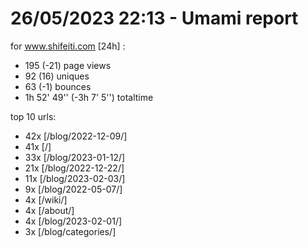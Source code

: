 # 26/05/2023 22:13 - Umami report
for www.shifeiti.com [24h] :

 - 195 (-21) page views
 - 92 (16) uniques
 - 63 (-1) bounces
 - 1h 52' 49'' (-3h 7' 5'') totaltime


top 10 urls:
 - 42x [/blog/2022-12-09/]
 - 41x [/]
 - 33x [/blog/2023-01-12/]
 - 21x [/blog/2022-12-22/]
 - 11x [/blog/2023-02-03/]
 - 9x [/blog/2022-05-07/]
 - 4x [/wiki/]
 - 4x [/about/]
 - 4x [/blog/2023-02-01/]
 - 3x [/blog/categories/]


